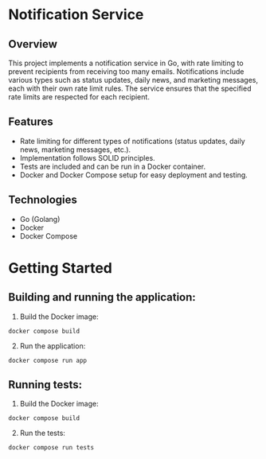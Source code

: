 # Notification Service

## Overview

This project implements a notification service in Go, with rate limiting to prevent recipients from receiving too many emails. Notifications include various types such as status updates, daily news, and marketing messages, each with their own rate limit rules. The service ensures that the specified rate limits are respected for each recipient.

## Features

- Rate limiting for different types of notifications (status updates, daily news, marketing messages, etc.).
- Implementation follows SOLID principles.
- Tests are included and can be run in a Docker container.
- Docker and Docker Compose setup for easy deployment and testing.

## Technologies

- Go (Golang)
- Docker
- Docker Compose

# Getting Started

## Building and running the application:

1. Build the Docker image:

```
docker compose build
```

2. Run the application:

```
docker compose run app
```

## Running tests:

1. Build the Docker image:

```
docker compose build
```

2. Run the tests:

```
docker compose run tests
```
